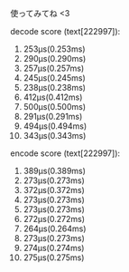 使ってみてね <3


decode score (text[222997]):
1.  253μs(0.253ms)
2.  290μs(0.290ms)
3.  257μs(0.257ms)
4.  245μs(0.245ms)
5.  238μs(0.238ms)
6.  412μs(0.412ms)
7.  500μs(0.500ms)
8.  291μs(0.291ms)
9.  494μs(0.494ms)
10. 343μs(0.343ms)

encode score (text[222997]):
1.  389μs(0.389ms)
2.  273μs(0.273ms)
3.  372μs(0.372ms)
4.  273μs(0.273ms)
5.  273μs(0.273ms)
6.  272μs(0.272ms)
7.  264μs(0.264ms)
8.  273μs(0.273ms)
9.  274μs(0.274ms)
10. 275μs(0.275ms)
